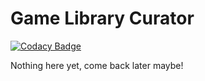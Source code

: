 # Game Library Curator

[![Codacy Badge](https://api.codacy.com/project/badge/Grade/2fb636583ab94c2a86bab793219b0c24)](https://app.codacy.com/app/flate/GameLibraryCurator?utm_source=github.com&utm_medium=referral&utm_content=Flate/GameLibraryCurator&utm_campaign=Badge_Grade_Dashboard)

Nothing here yet, come back later maybe!